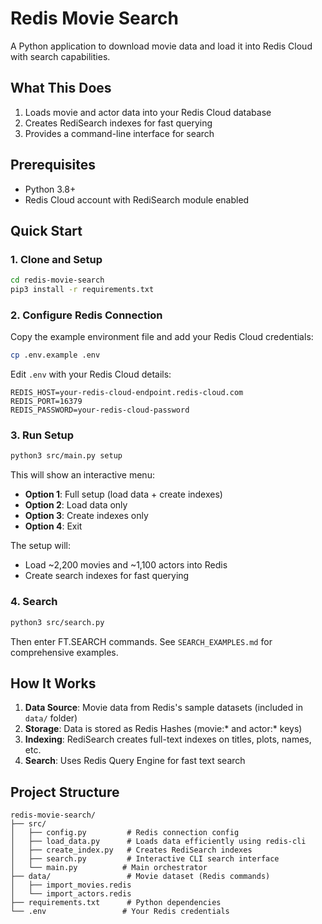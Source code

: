 # Redis Movie Search

A Python application to download movie data and load it into Redis Cloud with search capabilities.

## What This Does

1. Loads movie and actor data into your Redis Cloud database
2. Creates RediSearch indexes for fast querying
3. Provides a command-line interface for search

## Prerequisites

- Python 3.8+
- Redis Cloud account with RediSearch module enabled

## Quick Start

### 1. Clone and Setup

```bash
cd redis-movie-search
pip3 install -r requirements.txt
```

### 2. Configure Redis Connection

Copy the example environment file and add your Redis Cloud credentials:

```bash
cp .env.example .env
```

Edit `.env` with your Redis Cloud details:
```
REDIS_HOST=your-redis-cloud-endpoint.redis-cloud.com
REDIS_PORT=16379
REDIS_PASSWORD=your-redis-cloud-password
```

### 3. Run Setup

```bash
python3 src/main.py setup
```

This will show an interactive menu:
- **Option 1**: Full setup (load data + create indexes)
- **Option 2**: Load data only
- **Option 3**: Create indexes only
- **Option 4**: Exit

The setup will:
- Load ~2,200 movies and ~1,100 actors into Redis
- Create search indexes for fast querying

### 4. Search

```bash
python3 src/search.py
```

Then enter FT.SEARCH commands. See `SEARCH_EXAMPLES.md` for comprehensive examples.

## How It Works

1. **Data Source**: Movie data from Redis's sample datasets (included in `data/` folder)
2. **Storage**: Data is stored as Redis Hashes (movie:* and actor:* keys)
3. **Indexing**: RediSearch creates full-text indexes on titles, plots, names, etc.
4. **Search**: Uses Redis Query Engine for fast text search

## Project Structure

```
redis-movie-search/
├── src/
│   ├── config.py         # Redis connection config
│   ├── load_data.py      # Loads data efficiently using redis-cli
│   ├── create_index.py   # Creates RediSearch indexes
│   ├── search.py         # Interactive CLI search interface
│   └── main.py          # Main orchestrator
├── data/                 # Movie dataset (Redis commands)
│   ├── import_movies.redis
│   └── import_actors.redis
├── requirements.txt      # Python dependencies
└── .env                 # Your Redis credentials
```
